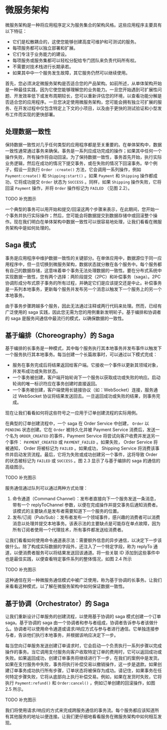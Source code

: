 # 微服务架构

微服务架构是一种将应用程序定义为服务集合的架构风格。这些应用程序主要具有以下特征：

- 它们是松散耦合的，这使您能够创建高度可维护和可测试的服务。
- 每项服务都可以独立部署和扩展。
- 它们专注于业务能力的建设。
- 每项服务或服务集都可以轻松分配给专门团队来负责代码所有权。
- 不需要对技术栈进行长期承若。
- 如果其中中一个服务发生故障，其它服务仍然可以继续使用。

首先，您必须决定微服务架构是否适合您的产品架构。如前所述，从单体架构开始是一种最佳实践，因为它使您能够理解您的业务能力。一旦您开始遇到可扩展性问题、开发效率低下或发布周期较长，您可以重新评估您的环境，以查看功能分解是否适合您的应用程序。一旦您决定使用微服务架构，您可能会拥有独立可扩展的服务、在开发过程中仅包含特定上下文的小项目，以及由于更快的测试验证和小型发布工件而实现的更快部署。

## 处理数据一致性

保持数据一致性对几乎任何类型的应用程序都是至关重要的。在单体架构中，数据一致性通常通过事务来确保。事务是一系列应成功完成的操作；如果其中任何一个操作失败，所有操作将自动回滚。为了保持数据一致性，事务首先开始，执行实际业务逻辑，然后在成功的情况下提交事务，或在失败的情况下回滚事务。举个例子，假设一旦执行 `Order :create()` 方法，它会调用一系列操作，例如 `Payment:create()` 和 `Shipping:start()` 。如果 `Payment` 和 `Shipping` 操作都成功，它将成功提交 `Order` 状态为 `SUCCESS` 。同样，如果 `Shipping` 操作失败，它将回滚 `Payment` 操作，并将 `Order` 操作标记为 `FAILED` （见图 2.2）。

TODO 补充图示

一个典型的事务可以用开始和提交/回滚这两个步骤来表示，在此期间，您开始一个事务并执行实际操作；然后，您可能会将数据提交到数据存储中或回滚整个操作。现在我们明白在单体架构中数据一致性可以很容易地处理，让我们看看在微服务架构中是如何处理的。

## Saga 模式

事务是应用程序中维护数据一致性的关键部分。在单体应用中，数据源位于同一应用程序中，但一旦切换到微服务架构，数据状态就分散在各个服务中。每个服务都有自己的数据存储，这意味着单个事务无法处理数据的一致性。要在分布式系统中实现数据一致性，您有两个选择：两阶段提交（2PC）和补偿事务（saga）。2PC 协调形成分布式原子事务的所有过程，并确定它们是应该提交还是中止。补偿事务是一系列本地事务，更新每个服务并发布另一个消息以触发下一个服务上的另一个本地事务。

由于事务步骤跨越多个服务，因此无法通过注释或两行代码来处理。然而，已经有广泛使用的 saga 实践，因此您无需为您的用例重新发明轮子。基于编排和协调者的 saga 是服务间通信中最流行的模式，以确保数据的一致性。

## 基于编排（Choreography）的 Saga

基于编排的长事务是一种模式，其中每个服务执行其本地事务并发布事件以触发下一个服务执行其本地事务。每当创建一个长篇故事时，可以通过以下模式完成：

- 服务在事务完成后将结果返回给客户端。它接收一个事件以更新其领域对象，并发布成功或失败状态。
- 一个事务被创建，客户端开始轮询下一个服务以获取成功或失败的响应。启动轮询的唯一标识符应在事务创建时直接返回。
- 一个事务被创建，客户端使用长链接协议（如：WebSocket）连接，服务通过 WebSocket 协议将结果发送回去。一旦返回成功或失败的结果，则事务完成。

现在让我们看看如何将这些符号之一应用于订单创建流程的实际用例。

在典型的订单创建流程中，一个 saga 在 Order Service 中创建， `Order` 以 `PENDING` 状态创建。它在 `Order` 被持久化并被 Payment Service 消费后，发送一个名为 `ORDER_CREATED` 的事件，Payment Service 将尝试向客户收费并发送另一个事件： `PAYMENT_CREATED` 或 `PAYMENT_FAILED` 。如果失败， Order Service 将被通知， Order 将被标记为 `FAILED` 。如果成功， Shipping Service 将消费该事件并启动发货流程。最后，它将为失败或成功创建另一个事件，这将导致 Order 的状态被标记为 `FAILED` 或 `SUCCESS` 。图 2.3 显示了与基于编排的 saga 的通信的高级图示。

TODO 补充图示

服务通信通过队列可以通过两种方式处理：

1. 命令通道（Command Channel）：发布者直接向下一个服务发送一条消息，带有一个 replyToChannel 参数，以便在完成操作并提交事务后通知消费者。该模式的主要缺点是发布者需要知道下一个服务的位置。
2. 发布/订阅（Pub/Sub）：发布者发布一个领域事件，感兴趣的消费者可以消费消息以处理并提交本地事务。该表示法的主要缺点是可能存在单点故障，因为所有订阅者使用一个代理技术，所有事件都发送给消费者。

让我们看看如何使用命令通道表示法：需要额外信息的异步通信，以决定下一步该做什么。除了构成实际数据的字段外，还注入了一个特定字段，称为 replyTo 通道，以便消费者服务可以将结果发送回该通道。将一些关联 ID 添加到这些事件中也是最佳实践，以便查看特定事件系列的整体情况，如图 2.4 所示

TODO 补充图示

这种通信在另一种微服务通信模式中被广泛使用，称为基于协调的长事务。让我们来看看这种模式，以了解在微服务架构中如何保证数据一致性。

## 基于协调（Orchestrator）的 Saga

让我们重新设计订单服务的创建流程，以使用基于协调的 saga 模式创建一个订单 saga。基于协调的 saga 由一个协调者和参与者组成，协调者告诉参与者该做什么。协调者可以使用命令通道或请求/响应方式与参与者进行通信。它单独连接参与者，告诉他们执行本地事务，并根据该响应决定下一步。

每当您向订单服务发送创建订单请求时，它会启动一个负责执行一系列步骤以完成操作的事务。当它调用支付服务向客户收取特定订单的费用时，它可以返回成功或失败。如果返回成功，创建订单事务将继续进行下一步，在我们的案例中是发货。如果在支付服务中失败，事务将执行补偿交易以撤销操作，这一步是退款。如果创建订单事务成功执行所有步骤，订单状态将被保存为成功。请记住，如果事务在任何特定步骤失败，它将从底部向上执行补偿交易。例如，如果在发货时失败，它将执行 `Payment:refund()` 和 `Order:cancel()` ，例如订单创建的回滚操作，如图 2.5 所示。

TODO 补充图示

我们将使用请求/响应的方式来完成跨服务通信的事务流。每个服务都应该知道所有其他服务的地址以便连接。让我们更仔细地看看服务在微服务架构中如何相互发现。
